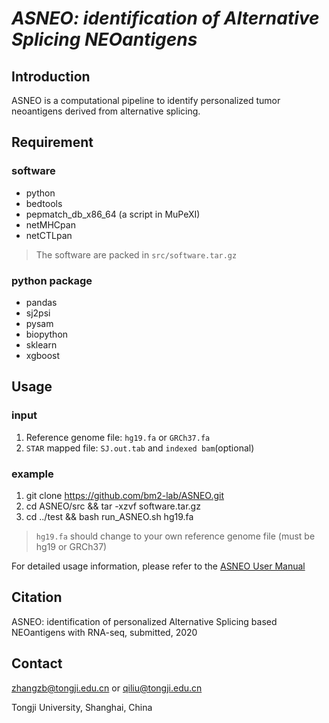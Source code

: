 # _ASNEO: identification of Alternative Splicing NEOantigens_

## Introduction
ASNEO is a computational pipeline to identify personalized tumor neoantigens derived from alternative splicing.

## Requirement
### software
* python
* bedtools
* pepmatch_db_x86_64 (a script in MuPeXI)
* netMHCpan
* netCTLpan
> The software are packed in `src/software.tar.gz`

### python package
* pandas
* sj2psi
* pysam
* biopython
* sklearn
* xgboost

## Usage
### input
1. Reference genome file: `hg19.fa` or `GRCh37.fa`
2. `STAR` mapped file: `SJ.out.tab` and `indexed bam`(optional)

### example
1. git clone https://github.com/bm2-lab/ASNEO.git
2. cd ASNEO/src && tar -xzvf software.tar.gz 
3. cd ../test && bash run_ASNEO.sh hg19.fa 
> `hg19.fa` should change to your own reference genome file (must be hg19 or GRCh37)

For detailed usage information, please refer to the [ASNEO User Manual](/doc/ASNEO_User_Manual.md)

## Citation
ASNEO: identification of personalized Alternative Splicing based NEOantigens with RNA-seq, submitted, 2020

## Contact
zhangzb@tongji.edu.cn or qiliu@tongji.edu.cn

Tongji University, Shanghai, China
